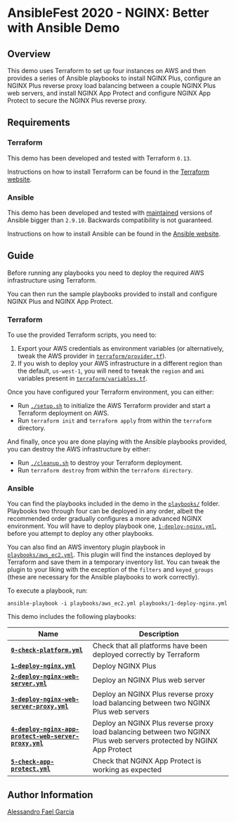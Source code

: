 # AnsibleFest 2020 - NGINX: Better with Ansible Demo

## Overview

This demo uses Terraform to set up four instances on AWS and then provides a series of Ansible playbooks to install NGINX Plus, configure an NGINX Plus reverse proxy load balancing between a couple NGINX Plus web servers, and install NGINX App Protect and configure NGINX App Protect to secure the NGINX Plus reverse proxy.

## Requirements

### Terraform

This demo has been developed and tested with Terraform `0.13`.

Instructions on how to install Terraform can be found in the [Terraform website](https://www.terraform.io/downloads.html).

### Ansible

This demo has been developed and tested with [maintained](https://docs.ansible.com/ansible/latest/reference_appendices/release_and_maintenance.html#release-status) versions of Ansible bigger than `2.9.10`. Backwards compatibility is not guaranteed.

Instructions on how to install Ansible can be found in the [Ansible website](https://docs.ansible.com/ansible/latest/installation_guide/intro_installation.html).

## Guide

Before running any playbooks you need to deploy the required AWS infrastructure using Terraform.

You can then run the sample playbooks provided to install and configure NGINX Plus and NGINX App Protect.

### Terraform

To use the provided Terraform scripts, you need to:

1.  Export your AWS credentials as environment variables (or alternatively, tweak the AWS provider in [`terraform/provider.tf`](terraform/provider.tf)).
2.  If you wish to deploy your AWS infrastructure in a different region than the default, `us-west-1`, you will need to tweak the `region` and `ami` variables present in [`terraform/variables.tf`](terraform/variables.tf).

Once you have configured your Terraform environment, you can either:

*   Run [`./setup.sh`](setup.sh) to initialize the AWS Terraform provider and start a Terraform deployment on AWS.
*   Run `terraform init` and `terraform apply` from within the `terraform` directory.

And finally, once you are done playing with the Ansible playbooks provided, you can destroy the AWS infrastructure by either:

*   Run [`./cleanup.sh`](cleanup.sh) to destroy your Terraform deployment.
*   Run `terraform destroy` from within the `terraform directory`.

### Ansible

You can find the playbooks included in the demo in the [`playbooks/`](playbooks/) folder. Playbooks two through four can be deployed in any order, albeit the recommended order gradually configures a more advanced NGINX environment. You will have to deploy playbook one, [`1-deploy-nginx.yml`](playbooks/1-deploy-nginx.yml), before you attempt to deploy any other playbooks.

You can also find an AWS inventory plugin playbook in [`playbooks/aws_ec2.yml`](playbooks/aws_ec2.yml). This plugin will find the instances deployed by Terraform and save them in a temporary inventory list. You can tweak the plugin to your liking with the exception of the `filters` and `keyed_groups` (these are necessary for the Ansible playbooks to work correctly).

To execute a playbook, run:

```
ansible-playbook -i playbooks/aws_ec2.yml playbooks/1-deploy-nginx.yml
```

This demo includes the following playbooks:

|Name|Description|
|----|-----------|
|**[`0-check-platform.yml`](playbooks/0-check-platform.yml)**|Check that all platforms have been deployed correctly by Terraform|
|**[`1-deploy-nginx.yml`](playbooks/1-deploy-nginx.yml)**|Deploy NGINX Plus|
|**[`2-deploy-nginx-web-server.yml`](playbooks/2-deploy-nginx-web-server.yml)**|Deploy an NGINX Plus web server|
|**[`3-deploy-nginx-web-server-proxy.yml`](playbooks/3-deploy-nginx-web-server-proxy.yml)**|Deploy an NGINX Plus reverse proxy load balancing between two NGINX Plus web servers|
|**[`4-deploy-nginx-app-protect-web-server-proxy.yml`](playbooks/4-deploy-nginx-app-protect-web-server-proxy.yml)**|Deploy an NGINX Plus reverse proxy load balancing between two NGINX Plus web servers protected by NGINX App Protect|
|**[`5-check-app-protect.yml`](playbooks/5-check-app-protect.yml)**|Check that NGINX App Protect is working as expected|

## Author Information

[Alessandro Fael Garcia](https://github.com/alessfg)
